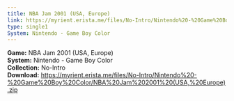 ```yaml
---
title: NBA Jam 2001 (USA, Europe)
link: https://myrient.erista.me/files/No-Intro/Nintendo%20-%20Game%20Boy%20Color/NBA%20Jam%202001%20(USA,%20Europe).zip
type: single1
System: Nintendo - Game Boy Color
---
```

<b>Game:</b> NBA Jam 2001 (USA, Europe)<br>
<b>System:</b> Nintendo - Game Boy Color<br>
<b>Collection:</b> No-Intro<br>
<b>Download:</b> https://myrient.erista.me/files/No-Intro/Nintendo%20-%20Game%20Boy%20Color/NBA%20Jam%202001%20(USA,%20Europe).zip